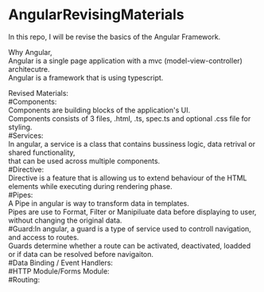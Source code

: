 # AngularRevisingMaterials
In this repo, I will be revise the basics of the Angular Framework.

Why Angular,
<br>Angular is a single page application with a mvc (model-view-controller) architecutre.
<br>Angular is a framework that is using typescript.

Revised Materials:
<br>#Components:<br>Components are building blocks of the application's UI. <br>Components consists of 3 files, .html, .ts, spec.ts and optional .css file for styling.
<br>#Services:<br>In angular, a service is a class that contains bussiness logic, data retrival or shared functionality, <br>that can be used across multiple components.
<br>#Directive:<br>Directive is a feature that is allowing us to extend behaviour of the HTML elements while executing during rendering phase.
<br>#Pipes:<br> A Pipe in angular is way to transform data in templates.<br>Pipes are use to Format, Filter or Manipiluate data before displaying to user, without changing the original data.
<br>#Guard:In angular, a guard is a type of service used to controll navigation, and access to routes.<br>Guards determine whether a route can be activated, deactivated, loadded or if data can be resolved before navigaiton.
<br>#Data Binding / Event Handlers:
<br>#HTTP Module/Forms Module:
<br>#Routing:
